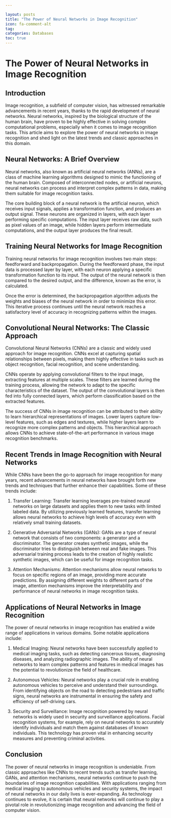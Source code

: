 ```yaml
---

layout: posts
title: "The Power of Neural Networks in Image Recognition"
icon: fa-comment-alt
tag:      
categories: Databases
toc: true
---
```




# The Power of Neural Networks in Image Recognition

## Introduction

Image recognition, a subfield of computer vision, has witnessed remarkable advancements in recent years, thanks to the rapid development of neural networks. Neural networks, inspired by the biological structure of the human brain, have proven to be highly effective in solving complex computational problems, especially when it comes to image recognition tasks. This article aims to explore the power of neural networks in image recognition and shed light on the latest trends and classic approaches in this domain.

## Neural Networks: A Brief Overview

Neural networks, also known as artificial neural networks (ANNs), are a class of machine learning algorithms designed to mimic the functioning of the human brain. Composed of interconnected nodes, or artificial neurons, neural networks can process and interpret complex patterns in data, making them suitable for image recognition tasks.

The core building block of a neural network is the artificial neuron, which receives input signals, applies a transformation function, and produces an output signal. These neurons are organized in layers, with each layer performing specific computations. The input layer receives raw data, such as pixel values of an image, while hidden layers perform intermediate computations, and the output layer produces the final result.

## Training Neural Networks for Image Recognition

Training neural networks for image recognition involves two main steps: feedforward and backpropagation. During the feedforward phase, the input data is processed layer by layer, with each neuron applying a specific transformation function to its input. The output of the neural network is then compared to the desired output, and the difference, known as the error, is calculated.

Once the error is determined, the backpropagation algorithm adjusts the weights and biases of the neural network in order to minimize this error. This iterative process continues until the neural network reaches a satisfactory level of accuracy in recognizing patterns within the images.

## Convolutional Neural Networks: The Classic Approach

Convolutional Neural Networks (CNNs) are a classic and widely used approach for image recognition. CNNs excel at capturing spatial relationships between pixels, making them highly effective in tasks such as object recognition, facial recognition, and scene understanding.

CNNs operate by applying convolutional filters to the input image, extracting features at multiple scales. These filters are learned during the training process, allowing the network to adapt to the specific characteristics of the dataset. The output of the convolutional layers is then fed into fully connected layers, which perform classification based on the extracted features.

The success of CNNs in image recognition can be attributed to their ability to learn hierarchical representations of images. Lower layers capture low-level features, such as edges and textures, while higher layers learn to recognize more complex patterns and objects. This hierarchical approach allows CNNs to achieve state-of-the-art performance in various image recognition benchmarks.

## Recent Trends in Image Recognition with Neural Networks

While CNNs have been the go-to approach for image recognition for many years, recent advancements in neural networks have brought forth new trends and techniques that further enhance their capabilities. Some of these trends include:

1. Transfer Learning: Transfer learning leverages pre-trained neural networks on large datasets and applies them to new tasks with limited labeled data. By utilizing previously learned features, transfer learning allows neural networks to achieve high levels of accuracy even with relatively small training datasets.

2. Generative Adversarial Networks (GANs): GANs are a type of neural network that consists of two components: a generator and a discriminator. The generator creates synthetic images, while the discriminator tries to distinguish between real and fake images. This adversarial training process leads to the creation of highly realistic synthetic images, which can be useful for image recognition tasks.

3. Attention Mechanisms: Attention mechanisms allow neural networks to focus on specific regions of an image, providing more accurate predictions. By assigning different weights to different parts of the image, attention mechanisms improve the interpretability and performance of neural networks in image recognition tasks.

## Applications of Neural Networks in Image Recognition

The power of neural networks in image recognition has enabled a wide range of applications in various domains. Some notable applications include:

1. Medical Imaging: Neural networks have been successfully applied to medical imaging tasks, such as detecting cancerous tissues, diagnosing diseases, and analyzing radiographic images. The ability of neural networks to learn complex patterns and features in medical images has the potential to revolutionize the field of healthcare.

2. Autonomous Vehicles: Neural networks play a crucial role in enabling autonomous vehicles to perceive and understand their surroundings. From identifying objects on the road to detecting pedestrians and traffic signs, neural networks are instrumental in ensuring the safety and efficiency of self-driving cars.

3. Security and Surveillance: Image recognition powered by neural networks is widely used in security and surveillance applications. Facial recognition systems, for example, rely on neural networks to accurately identify individuals and match them against databases of known individuals. This technology has proven vital in enhancing security measures and preventing criminal activities.

## Conclusion

The power of neural networks in image recognition is undeniable. From classic approaches like CNNs to recent trends such as transfer learning, GANs, and attention mechanisms, neural networks continue to push the boundaries of image recognition capabilities. With applications ranging from medical imaging to autonomous vehicles and security systems, the impact of neural networks in our daily lives is ever-expanding. As technology continues to evolve, it is certain that neural networks will continue to play a pivotal role in revolutionizing image recognition and advancing the field of computer vision.
